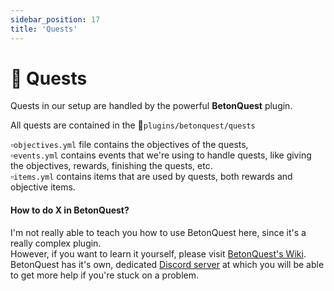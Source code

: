 ```yaml
---
sidebar_position: 17
title: 'Quests'
---
```




# :compass: Quests

Quests in our setup are handled by the powerful **BetonQuest** plugin.

All quests are contained in the 📁`plugins/betonquest/quests`

:white_small_square:`objectives.yml` file contains the objectives of the quests,\
:white_small_square:`events.yml` contains events that we're using to handle quests, like giving the objectives, rewards, finishing the quests, etc.\
:white_small_square:`items.yml` contains items that are used by quests, both rewards and objective items.



#### How to do X in BetonQuest?

I'm not really able to teach you how to use BetonQuest here, since it's a really complex plugin.\
However, if you want to learn it yourself, please visit [BetonQuest's Wiki](https://docs.betonquest.org/1.12/Learn-Beton/Welcome/).\
BetonQuest has it's own, dedicated [Discord server](https://discord.com/invite/betonquest-organisation-407221862980911105) at which you will be able to get more help if you're stuck on a problem.
